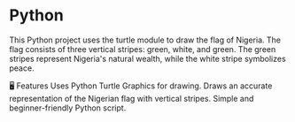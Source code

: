 # Python
This Python project uses the turtle module to draw the flag of Nigeria. The flag consists of three vertical stripes: green, white, and green. The green stripes represent Nigeria's natural wealth, while the white stripe symbolizes peace.

🖥️ Features
Uses Python Turtle Graphics for drawing.
Draws an accurate representation of the Nigerian flag with vertical stripes.
Simple and beginner-friendly Python script.

